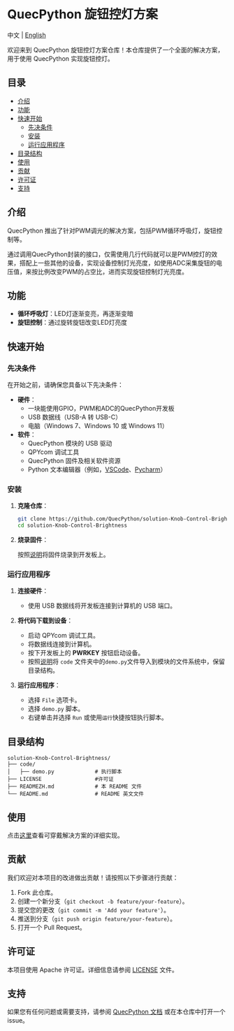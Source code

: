 # QuecPython 旋钮控灯方案

中文 | [English](README.MD)

欢迎来到 QuecPython 旋钮控灯方案仓库！本仓库提供了一个全面的解决方案，用于使用 QuecPython 实现旋钮控灯。

## 目录

- [介绍](#介绍)
- [功能](#功能)
- [快速开始](#快速开始)
  - [先决条件](#先决条件)
  - [安装](#安装)
  - [运行应用程序](#运行应用程序)
- [目录结构](#目录结构)
- [使用](#使用)
- [贡献](#贡献)
- [许可证](#许可证)
- [支持](#支持)

## 介绍

QuecPython 推出了针对PWM调光的解决方案，包括PWM循环呼吸灯，旋钮控制等。

通过调用QuecPython封装的接口，仅需使用几行代码就可以是PWM控灯的效果，搭配上一些其他的设备，实现设备控制灯光亮度，如使用ADC采集旋钮的电压值，来按比例改变PWM的占空比，进而实现旋钮控制灯光亮度。

## 功能

- **循环呼吸灯**：LED灯逐渐变亮，再逐渐变暗
- **旋钮控制**：通过旋转旋钮改变LED灯亮度

## 快速开始

### 先决条件

在开始之前，请确保您具备以下先决条件：

- **硬件**：
  - 一块能使用GPIO，PWM和ADC的QuecPython开发板
  - USB 数据线（USB-A 转 USB-C）
  - 电脑（Windows 7、Windows 10 或 Windows 11）
- **软件**：
  - QuecPython 模块的 USB 驱动
  - QPYcom 调试工具
  - QuecPython 固件及相关软件资源
  - Python 文本编辑器（例如，[VSCode](https://code.visualstudio.com/)、[Pycharm](https://www.jetbrains.com/pycharm/download/)）

### 安装

1. **克隆仓库**：
   ```bash
   git clone https://github.com/QuecPython/solution-Knob-Control-Brightness
   cd solution-Knob-Control-Brightness
   ```

2. **烧录固件**：

   按照[说明](https://python.quectel.com/doc/Application_guide/zh/dev-tools/QPYcom/qpycom-dw.html#Download-Firmware)将固件烧录到开发板上。

### 运行应用程序

1. **连接硬件**：
   - 使用 USB 数据线将开发板连接到计算机的 USB 端口。

2. **将代码下载到设备**：
   - 启动 QPYcom 调试工具。
   - 将数据线连接到计算机。
   - 按下开发板上的 **PWRKEY** 按钮启动设备。
   - 按照[说明](https://python.quectel.com/doc/Application_guide/zh/dev-tools/QPYcom/qpycom-dw.html#Download-Script)将 `code` 文件夹中的`demo.py`文件导入到模块的文件系统中，保留目录结构。

3. **运行应用程序**：
   - 选择 `File` 选项卡。
   - 选择 `demo.py` 脚本。
   - 右键单击并选择 `Run` 或使用`运行`快捷按钮执行脚本。

## 目录结构

```plaintext
solution-Knob-Control-Brightness/
├── code/
│   ├── demo.py        		# 执行脚本
├── LICENSE					#许可证
├── READMEZH.md             # 本 README 文件
└── README.md				# README 英文文件
```

## 使用

点击[这里](https://python.quectel.com/doc/Application_guide/zh/solutions/Wear/index.html)查看可穿戴解决方案的详细实现。

## 贡献

我们欢迎对本项目的改进做出贡献！请按照以下步骤进行贡献：

1. Fork 此仓库。
2. 创建一个新分支（`git checkout -b feature/your-feature`）。
3. 提交您的更改（`git commit -m 'Add your feature'`）。
4. 推送到分支（`git push origin feature/your-feature`）。
5. 打开一个 Pull Request。

## 许可证

本项目使用 Apache 许可证。详细信息请参阅 [LICENSE](LICENSE) 文件。

## 支持

如果您有任何问题或需要支持，请参阅 [QuecPython 文档](https://python.quectel.com/doc) 或在本仓库中打开一个 issue。
